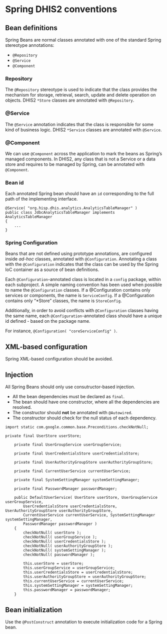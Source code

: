 # Spring DHIS2 conventions

## Bean definitions

Spring Beans are normal classes annotated with one of the standard Spring stereotype annotations:

- `@Repository`
- `@Service`
- `@Component`

### Repository

The `@Repository` stereotype is used to indicate that the class provides the mechanism for storage, retrieval, search, update and delete operation on objects. DHIS2 `*Store` classes are annotated with `@Repository`.

### @Service

The `@Service` annotation indicates that the class is responsible for some kind of business logic. DHIS2 `*Service` classes are annotated with `@Service`.

### @Component

We can use `@Component` across the application to mark the beans as Spring’s managed components. In DHIS2, any class that is not a Service or a data store and requires to be managed by Spring, can be annotated with `@Component`.

### Bean id

Each annotated Spring bean should have an `id` corresponding to the full path of the implementing interface.

```
@Service( "org.hisp.dhis.analytics.AnalyticsTableManager" )
public class JdbcAnalyticsTableManager implements AnalyticsTableManager
{
	...
}
```

### Spring Configuration

Beans that are not defined using prototype annotations, are configured inside _ad-hoc_ classes, annotated with `@Configuration`. Annotating a class with the `@Configuration` indicates that the class can be used by the Spring IoC container as a source of bean definitions.

Each `@Configuration`-annotated class is located in a `config` package, within each subproject. A simple naming convention has been used when possible to name the `@Configuration` classes.
If a @Configuration contains only services or components, the name is `ServiceConfig`.
If a @Configuration contains only “*Store” classes, the name is `StoreConfig`.

Additionally, in order to avoid conflicts with `@Configuration` classes having the same name, each `@Configuration`-annotated class should have a unique id defined - based on the package name.

For instance, `@Configuration( "coreServiceConfig" )`.

## XML-based configuration

Spring XML-based configuration should be avoided.

## Injection

All Spring Beans should only use consutructor-based injection.

- All the bean dependencies must be declared as `final`.
- The bean should have one constructor, where all the dependencies are resolved.
- The constructor should **not** be annotated with `@Autowired`.
- The constructor should check for the null status of each dependency.

```
import static com.google.common.base.Preconditions.checkNotNull;

private final UserStore userStore;

    private final UserGroupService userGroupService;

    private final UserCredentialsStore userCredentialsStore;

    private final UserAuthorityGroupStore userAuthorityGroupStore;

    private final CurrentUserService currentUserService;

    private final SystemSettingManager systemSettingManager;

    private final PasswordManager passwordManager;

    public DefaultUserService( UserStore userStore, UserGroupService userGroupService,
        UserCredentialsStore userCredentialsStore, UserAuthorityGroupStore userAuthorityGroupStore,
        CurrentUserService currentUserService, SystemSettingManager systemSettingManager,
        PasswordManager passwordManager )
    {
        checkNotNull( userStore );
        checkNotNull( userGroupService );
        checkNotNull( userCredentialsStore );
        checkNotNull( userAuthorityGroupStore );
        checkNotNull( systemSettingManager );
        checkNotNull( passwordManager );

        this.userStore = userStore;
        this.userGroupService = userGroupService;
        this.userCredentialsStore = userCredentialsStore;
        this.userAuthorityGroupStore = userAuthorityGroupStore;
        this.currentUserService = currentUserService;
        this.systemSettingManager = systemSettingManager;
        this.passwordManager = passwordManager;
    }
```

## Bean initialization

Use the `@PostConstruct` annotation to execute initialization code for a Spring bean.


